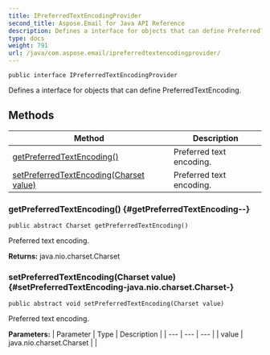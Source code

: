 ```yaml
---
title: IPreferredTextEncodingProvider
second_title: Aspose.Email for Java API Reference
description: Defines a interface for objects that can define PreferredTextEncoding.
type: docs
weight: 791
url: /java/com.aspose.email/ipreferredtextencodingprovider/
---
```

```
public interface IPreferredTextEncodingProvider
```

Defines a interface for objects that can define PreferredTextEncoding.
## Methods

| Method | Description |
| --- | --- |
| [getPreferredTextEncoding()](#getPreferredTextEncoding--) | Preferred text encoding. |
| [setPreferredTextEncoding(Charset value)](#setPreferredTextEncoding-java.nio.charset.Charset-) | Preferred text encoding. |
### getPreferredTextEncoding() {#getPreferredTextEncoding--}
```
public abstract Charset getPreferredTextEncoding()
```


Preferred text encoding.

**Returns:**
java.nio.charset.Charset
### setPreferredTextEncoding(Charset value) {#setPreferredTextEncoding-java.nio.charset.Charset-}
```
public abstract void setPreferredTextEncoding(Charset value)
```


Preferred text encoding.

**Parameters:**
| Parameter | Type | Description |
| --- | --- | --- |
| value | java.nio.charset.Charset |  |

